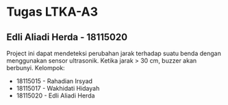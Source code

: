 # Tugas LTKA-A3
## Edli Aliadi Herda - 18115020

Project ini dapat mendeteksi perubahan jarak terhadap suatu benda dengan menggunakan sensor ultrasonik. Ketika jarak > 30 cm, buzzer akan berbunyi. 
Kelompok:
+ 18115015 - Rahadian Irsyad
+ 18115017 - Wakhidati Hidayah
+ 18115020 - Edli Aliadi Herda 
